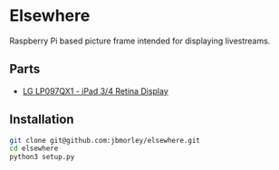# Elsewhere

Raspberry Pi based picture frame intended for displaying livestreams.

## Parts

- [LG LP097QX1 - iPad 3/4 Retina Display](https://www.adafruit.com/product/1751)

## Installation

```bash
git clone git@github.com:jbmorley/elsewhere.git
cd elsewhere
python3 setup.py
```
